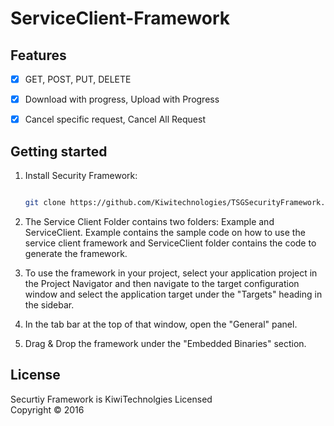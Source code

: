 ServiceClient-Framework
=============
## Features
- [x] GET, POST, PUT, DELETE
- [x] Download with progress, Upload with Progress
- [x] Cancel specific request, Cancel All Request


Getting started
----------------
1. Install Security Framework:
   ```bash
   
   git clone https://github.com/Kiwitechnologies/TSGSecurityFramework.git
   ```

2. The Service Client Folder contains two folders: Example and ServiceClient. Example contains the sample code on how to use the service client framework and ServiceClient folder contains the code to generate the framework.

3. To use the framework in your project, select your application project in the Project Navigator and then navigate to the target configuration window and select the application target under the "Targets" heading in the sidebar. 

4. In the tab bar at the top of that window, open the "General" panel.

5. Drag & Drop the framework under the "Embedded Binaries" section.


License
---------
Securtiy Framework is KiwiTechnolgies Licensed  
Copyright © 2016 

